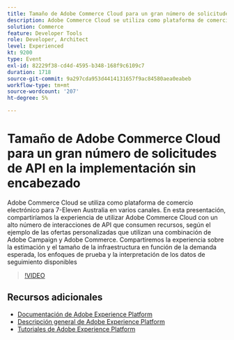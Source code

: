 ```yaml
---
title: Tamaño de Adobe Commerce Cloud para un gran número de solicitudes de API en la implementación sin encabezado
description: Adobe Commerce Cloud se utiliza como plataforma de comercio electrónico para 7-Eleven Australia en varios canales. En esta presentación, compartiríamos la experiencia de utilizar Adobe Commerce Cloud con un alto número de interacciones de API que consumen recursos, según el ejemplo de las ofertas personalizadas que utilizan una combinación de Adobe Campaign y Adobe Commerce. Compartiremos la experiencia sobre la estimación y el tamaño de la infraestructura en función de la demanda esperada, los enfoques de prueba y la interpretación de los datos de seguimiento disponibles.
solution: Commerce
feature: Developer Tools
role: Developer, Architect
level: Experienced
kt: 9200
type: Event
exl-id: 82229f38-cd4d-4595-b348-168f9c6109c7
duration: 1718
source-git-commit: 9a297cda953d4414131657f9ac84580aea0eabeb
workflow-type: tm+mt
source-wordcount: '207'
ht-degree: 5%

---
```


# Tamaño de Adobe Commerce Cloud para un gran número de solicitudes de API en la implementación sin encabezado

Adobe Commerce Cloud se utiliza como plataforma de comercio electrónico para 7-Eleven Australia en varios canales. En esta presentación, compartiríamos la experiencia de utilizar Adobe Commerce Cloud con un alto número de interacciones de API que consumen recursos, según el ejemplo de las ofertas personalizadas que utilizan una combinación de Adobe Campaign y Adobe Commerce. Compartiremos la experiencia sobre la estimación y el tamaño de la infraestructura en función de la demanda esperada, los enfoques de prueba y la interpretación de los datos de seguimiento disponibles

>[!VIDEO](https://video.tv.adobe.com/v/337726/?quality=12&learn=on&hidetitle=true)

## Recursos adicionales

- [Documentación de Adobe Experience Platform](https://experienceleague.adobe.com/docs/experience-platform.html?lang=es)
- [Descripción general de Adobe Experience Platform](https://experienceleague.adobe.com/docs/experience-platform/landing/home.html?lang=es)
- [Tutoriales de Adobe Experience Platform](https://experienceleague.adobe.com/docs/platform-learn/tutorials/overview.html?lang=es)
